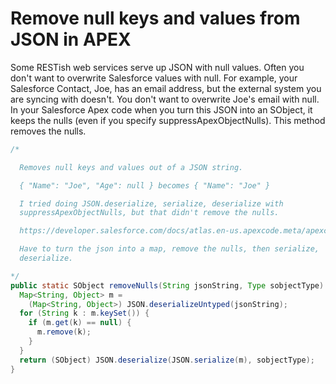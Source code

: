 # Remove null keys and values from JSON in APEX

Some RESTish web services serve up JSON with null values. 
Often you don't want to overwrite Salesforce values with null. 
For example, your Salesforce Contact, Joe, has an email address, but
the external system you are syncing with doesn't. You don't
want to overwrite Joe's email with null.
In your Salesforce Apex code when you turn this JSON into an 
SObject, it keeps the nulls (even if you specify suppressApexObjectNulls).
This method removes the nulls.

```java
/*

  Removes null keys and values out of a JSON string.

  { "Name": "Joe", "Age": null } becomes { "Name": "Joe" }

  I tried doing JSON.deserialize, serialize, deserialize with
  suppressApexObjectNulls, but that didn't remove the nulls. 

  https://developer.salesforce.com/docs/atlas.en-us.apexcode.meta/apexcode/apex_class_System_Json.htm

  Have to turn the json into a map, remove the nulls, then serialize,
  deserialize.

*/
public static SObject removeNulls(String jsonString, Type sobjectType) {
  Map<String, Object> m =
    (Map<String, Object>) JSON.deserializeUntyped(jsonString);
  for (String k : m.keySet()) {
    if (m.get(k) == null) {
      m.remove(k);
    }
  }
  return (SObject) JSON.deserialize(JSON.serialize(m), sobjectType);
}
```
